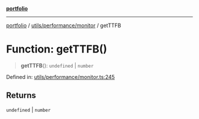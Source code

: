 [**portfolio**](../../../../README.md)

***

[portfolio](../../../../modules.md) / [utils/performance/monitor](../README.md) / getTTFB

# Function: getTTFB()

> **getTTFB**(): `undefined` \| `number`

Defined in: [utils/performance/monitor.ts:245](https://github.com/tnorlund/Portfolio/blob/383704599de4466894556f79604abecab8a6d939/portfolio/utils/performance/monitor.ts#L245)

## Returns

`undefined` \| `number`
